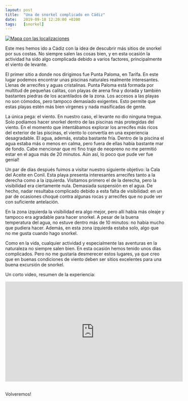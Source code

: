 ```yaml
---
layout: post
title:  "Una de snorkel complicado en Cádiz"
date:   2019-09-18 12:20:00 +0200
tags:	[snorkel]
---
```


[![Mapa con las localizaciones][mapa]](https://opentopomap.org/#map=11/36.1980/-5.7458)

Este mes hemos ido a Cádiz con la idea de descubrir más sitios de snorkel por
sus costas. No siempre salen las cosas bien, y en esta ocasión la actividad
ha sido algo complicada debido a varios factores, principalmente el viento
de levante.

<!--more-->

El primer sitio a donde nos dirigimos fue Punta Paloma, en Tarifa. En este
lugar podemos encontrar unas piscinas naturales realmente interesantes. Llenas
de arrecifes y aguas cristalinas. Punta Paloma está formada por multitud de
pequeñas calitas, con playas de arena fina y dorada y también bastantes piedras
de los acantilados de la zona. Los accesos a las playas no son cómodos, pero
tampoco demasiado exigentes. Esto permite que estas playas estén más bien
vírgenes y nada masificadas de gente.

La única pega: el viento. En nuestro caso, el levante no dio ninguna tregua.
Solo podíamos hacer snorkel dentro de las piscinas más protegidas del viento.
En el momento que intentábamos explorar los arrecifes más ricos del exterior
de las piscinas, el viento lo convertía en una experiencia desagradable. El
agua, además, estaba bastante fría. Dentro de la piscina el agua estaba más o
menos en calma, pero fuera de ellas había bastante mar de fondo.
Cabe mencionar que mi fino traje de neopreno no me permitió estar en el agua
más de 20 minutos. Aún así, lo poco que pude ver fue genial!

Un par de días después fuimos a visitar nuestro siguiente objetivo: la Cala
del Aceite en Conil. Esta playa presenta interesantes arrecifes tanto a la 
derecha como a la izquierda. Visitamos primero el de la derecha, pero la
visibilidad era ciertamente nula. Demasiada suspensión en el agua. De hecho,
nadar resultaba complicado debido a esta falta de visibilidad: en un par de
ocasiones choqué contra algunas rocas y arrecifes que no pude ver con
suficiente antelación.

En la zona izquierda la visibilidad era algo mejor, pero allí había más oleaje
y tampoco era agradable para hacer snorkel. A pesar de la buena temperatura del
agua, no estuve dentro más de 10 minutos: no había mucho que pudiera hacer.
Además, en esta zona izquierda estaba solo, algo que no me gusta cuando hago
snorkel.

Como en la vida, cualquier actividad y especialmente las aventuras en la
naturaleza no siempre salen bien. En esta ocasión hemos tenido unos días
complicados. Pero no me gustaría desmerecer estos lugares, ya que creo que en
buenas condiciones de viento deben ser sitios excelentes para una buena
excursión de snorkel. 

Un corto video, resumen de la experiencia:

<div class="iframeWrapper">
<iframe width="560" height="315"
	src="https://www.youtube-nocookie.com/embed/WkiZhRg-RDA"
	frameborder="0"
	allow="accelerometer; autoplay; encrypted-media; gyroscope; picture-in-picture"
	allowfullscreen>
</iframe>
</div>
<br/>

Volveremos!

[mapa]:		{{site.url}}/assets/20190918-mapa-snorkel-cadiz.png

